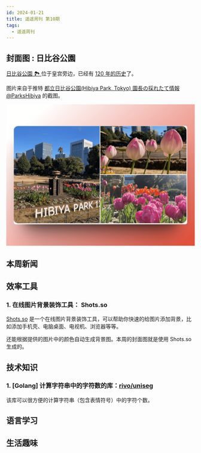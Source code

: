 ```yaml
---
id: 2024-01-21
title: 遥遥周刊 第10期
tags:
  - 遥遥周刊
---
```


## 封面图 : 日比谷公園

[日比谷公園 🏞️ ](https://www.tokyo-park.or.jp/park/format/index037.html) 位于皇宫旁边，已经有 [120 年的历史](https://www.tokyo-park.or.jp/special/hibiyapark120years/)了。

图片来自于推特 [都立日比谷公園(Hibiya Park, Tokyo) 園長の採れたて情報 @ParksHibiya](https://twitter.com/ParksHibiya/status/1746382380074438851) 的截图。

![img](cover.png)

## 本周新闻

## 效率工具

### 1. 在线图片背景装饰工具： Shots.so

[Shots.so](https://shots.so/) 是一个在线图片背景装饰工具，可以帮助你快速的给图片添加背景，比如添加手机壳、电脑桌面、电视机、浏览器等等。

还能根据提供的图片中的颜色自动生成背景图。本周的封面图就是使用 Shots.so 生成的。

## 技术知识

### 1. [Golang] 计算字符串中的字符数的库：[rivo/uniseg](https://github.com/rivo/uniseg)

该库可以很方便的计算字符串（包含表情符号）中的字符个数。

## 语言学习

## 生活趣味
